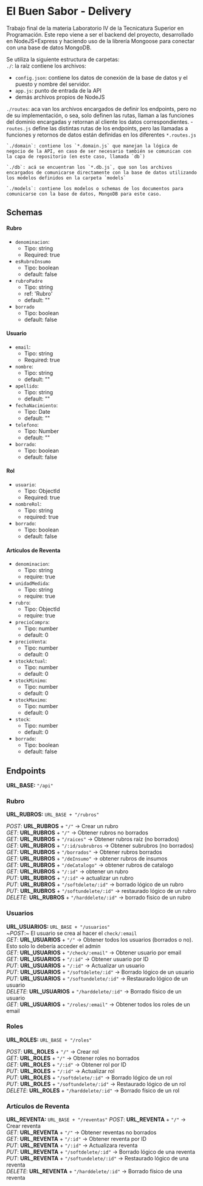 # El Buen Sabor - Delivery
Trabajo final de la materia Laboratorio IV de la Tecnicatura Superior en Programación.
Este repo viene a ser el backend del proyecto, desarrollado en NodeJS+Express y haciendo uso de la librería Mongoose para conectar con una base de datos MongoDB.

Se utiliza la siguiente estructura de carpetas:  
`./`: la raíz contiene los archivos:
  - `config.json`: contiene los datos de conexión de la base de datos y el puesto y nombre del servidor.
  - `app.js`: punto de entrada de la API
  - demás archivos propios de NodeJS

  `./routes`: aca van los archivos encargados de definir los endpoints, pero no de su implementación, o sea, solo definen las rutas, llaman a las funciones del dominio encargadas y retornan al cliente los datos correspondientes.
    - `routes.js` define las distintas rutas de los endpoints, pero las llamadas a funciones y retornos de datos están definidas en los diferentes `*.routes.js`

    `./domain`: contiene los `*.domain.js` que manejan la lógica de negocio de la API, en caso de ser necesario también se comunican con la capa de repositorio (en este caso, llamada `db`)

    `./db`: acá se encuentran los `*.db.js`, que son los archivos encargados de comunicarse directamente con la base de datos utilizando los modelos definidos en la carpeta `models`

    `./models`: contiene los modelos o schemas de los documentos para comunicarse con la base de datos, MongoDB para este caso.
## Schemas
#### Rubro
  - `denominacion`:
    - Tipo: string
    - Required: true
  - `esRubroInsumo`
    - Tipo: boolean
    - default: false
  - `rubroPadre`
    - Tipo: string
    - ref: 'Rubro'
    - default: ""
  - `borrado`
    - Tipo: boolean
    - default: false
#### Usuario
  - `email`:
    - Tipo: string
    - Required: true
  - `nombre`:
    - Tipo: string
    - default: ""
  - `apellido`:
    - Tipo: string
    - default: ""
  - `fechaNacimiento`:
    - Tipo: Date
    - default: ""
  - `telefono`:
    - Tipo: Number
    - default: ""
  - `borrado`:
    - Tipo: boolean
    - default: false

#### Rol
  - `usuario`:
    - Tipo: ObjectId
    - Required: true
  - `nombreRol`:
    - Tipo: string
    - required: true  
  - `borrado`:
    - Tipo: boolean
    - default: false

#### Artículos de Reventa
  - `denominacion`:
    - Tipo: string
    - require: true
  - `unidadMedida`:
    - Tipo: string
    - require: true
  - `rubro`:
    - Tipo: ObjectId
    - require: true
  - `precioCompra`:
    - Tipo: number
    - default: 0
  - `precioVenta`:
    - Tipo: number
    - default: 0
  - `stockActual`:
    - Tipo: number
    - default: 0
  - `stockMinimo`:
    - Tipo: number
    - default: 0
  - `stockMaximo`:
    - Tipo: number
    - default: 0
  - `stock`:
    - Tipo: number
    - default: 0
  - `borrado`:
      - Tipo: boolean
      - default: false


## Endpoints
**URL_BASE:** `"/api"`
### Rubro
**URL_RUBROS:** `URL_BASE + "/rubros"`  

*POST*: **URL_RUBROS** + `"/"` -> Crear un rubro  
*GET*: **URL_RUBROS** + `"/"` -> Obtener rubros no borrados  
*GET*: **URL_RUBROS** + `"/raices"` -> Obtener rubros raíz (no borrados)   
*GET*: **URL_RUBROS** + `"/:id/subrubros` -> Obtener subrubros (no borrados)  
*GET*: **URL_RUBROS** + `"/borrados"` -> Obtener rubros borrados  
*GET*: **URL_RUBROS** + `"/deInsumo"` -> obtener rubros de insumos  
*GET*: **URL_RUBROS** + `"/deCatalogo"` -> obtener rubros de catalogo  
*GET*: **URL_RUBROS** + `"/:id"` -> obtener un rubro  
*PUT*: **URL_RUBROS** + `"/:id"` -> actualizar un rubro  
*PUT*: **URL_RUBROS** + `"/softdelete/:id"` -> borrado lógico de un rubro  
*PUT*: **URL_RUBROS** + `"/softundelete/:id"` -> restaurado lógico de un rubro  
*DELETE*: **URL_RUBROS** + `"/harddelete/:id"` -> borrado fisico de un rubro  

### Usuarios
**URL_USUARIOS:** `URL_BASE + "/usuarios"`  
~*POST*:~ El usuario se crea al hacer el `check/:email`  
*GET*: **URL_USUARIOS** + `"/"` -> Obtener todos los usuarios (borrados o no). Esto solo lo debería acceder el admin  
*GET*: **URL_USUARIOS** + `"/check/:email"` -> Obtener usuario por email  
*GET*: **URL_USUARIOS** + `"/:id"` -> Obtener usuario por ID  
*PUT*: **URL_USUARIOS** + `"/:id"` -> Actualizar un usuario  
*PUT*: **URL_USUARIOS** + `"/softdelete/:id"` -> Borrado lógico de un usuario  
*PUT*: **URL_USUARIOS** + `"/softundelete/:id"` -> Restaurado lógico de un usuario  
*DELETE*: **URL_USUARIOS** + `"/harddelete/:id"` -> Borrado físico de un usuario  
*GET*: **URL_USUARIOS** + `"/roles/:email"` -> Obtener todos los roles de un email
### Roles
**URL_ROLES:** `URL_BASE + "/roles"`

*POST*: **URL_ROLES** + `"/"` -> Crear rol  
*GET*: **URL_ROLES** + `"/"` -> Obtener roles no borrados  
*GET*: **URL_ROLES** + `"/:id"` -> Obtener rol por ID  
*PUT*: **URL_ROLES** + `"/:id"` -> Actualizar rol  
*PUT*: **URL_ROLES** + `"/softdelete/:id"` -> Borrado lógico de un rol  
*PUT*: **URL_ROLES** + `"/softundelete/:id"` -> Restaurado lógico de un rol  
*DELETE*: **URL_ROLES** + `"/harddelete/:id"` -> Borrado físico de un rol  

### Artículos de Reventa
**URL_REVENTA:** `URL_BASE + "/reventas"`
*POST*: **URL_REVENTA** + `"/"` -> Crear reventa  
*GET*: **URL_REVENTA** + `"/"` -> Obtener reventas no borrados  
*GET*: **URL_REVENTA** + `"/:id"` -> Obtener reventa por ID   
*PUT*: **URL_REVENTA** + `"/:id"` -> Actualizara reventa  
*PUT*: **URL_REVENTA** + `"/softdelete/:id"` -> Borrado lógico de una reventa  
*PUT*: **URL_REVENTA** + `"/softundelete/:id"` -> Restaurado lógico de una reventa  
*DELETE*: **URL_REVENTA** + `"/harddelete/:id"` -> Borrado físico de una reventa  

